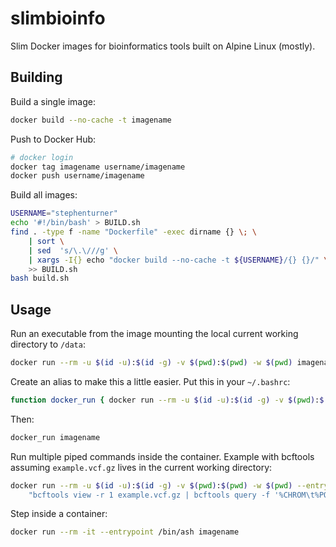 # slimbioinfo

Slim Docker images for bioinformatics tools built on Alpine Linux (mostly). 

## Building

Build a single image:

```sh
docker build --no-cache -t imagename
```

Push to Docker Hub:

```sh
# docker login
docker tag imagename username/imagename
docker push username/imagename
```

Build all images:

```sh
USERNAME="stephenturner"
echo '#!/bin/bash' > BUILD.sh
find . -type f -name "Dockerfile" -exec dirname {} \; \
    | sort \
    | sed  's/\.\///g' \
    | xargs -I{} echo "docker build --no-cache -t ${USERNAME}/{} {}/" \
    >> BUILD.sh
bash build.sh
```

## Usage

Run an executable from the image mounting the local current working directory to `/data`:

```sh
docker run --rm -u $(id -u):$(id -g) -v $(pwd):$(pwd) -w $(pwd) imagename
```

Create an alias to make this a little easier. Put this in your `~/.bashrc`:

```sh
function docker_run { docker run --rm -u $(id -u):$(id -g) -v $(pwd):$(pwd) -w $(pwd) "$@"; }
```

Then: 

```sh
docker_run imagename
```

Run multiple piped commands inside the container. Example with bcftools assuming `example.vcf.gz` lives in the current working directory:

```sh
docker run --rm -u $(id -u):$(id -g) -v $(pwd):$(pwd) -w $(pwd) --entrypoint /bin/ash stephenturner/bcftools -c \
    "bcftools view -r 1 example.vcf.gz | bcftools query -f '%CHROM\t%POS\t[%TGT]\n'"
```

Step inside a container:

```sh
docker run --rm -it --entrypoint /bin/ash imagename
```
